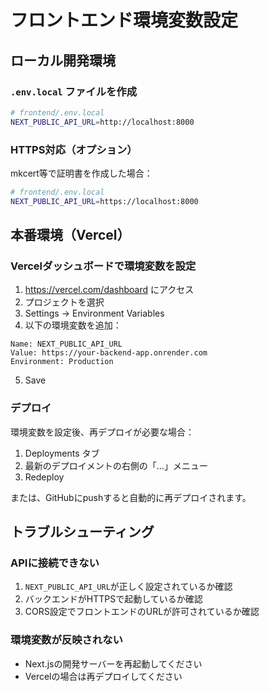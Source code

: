 # フロントエンド環境変数設定

## ローカル開発環境

### `.env.local` ファイルを作成

```bash
# frontend/.env.local
NEXT_PUBLIC_API_URL=http://localhost:8000
```

### HTTPS対応（オプション）

mkcert等で証明書を作成した場合：

```bash
# frontend/.env.local
NEXT_PUBLIC_API_URL=https://localhost:8000
```

## 本番環境（Vercel）

### Vercelダッシュボードで環境変数を設定

1. https://vercel.com/dashboard にアクセス
2. プロジェクトを選択
3. Settings → Environment Variables
4. 以下の環境変数を追加：

```
Name: NEXT_PUBLIC_API_URL
Value: https://your-backend-app.onrender.com
Environment: Production
```

5. Save

### デプロイ

環境変数を設定後、再デプロイが必要な場合：

1. Deployments タブ
2. 最新のデプロイメントの右側の「...」メニュー
3. Redeploy

または、GitHubにpushすると自動的に再デプロイされます。

## トラブルシューティング

### APIに接続できない

1. `NEXT_PUBLIC_API_URL`が正しく設定されているか確認
2. バックエンドがHTTPSで起動しているか確認
3. CORS設定でフロントエンドのURLが許可されているか確認

### 環境変数が反映されない

- Next.jsの開発サーバーを再起動してください
- Vercelの場合は再デプロイしてください

